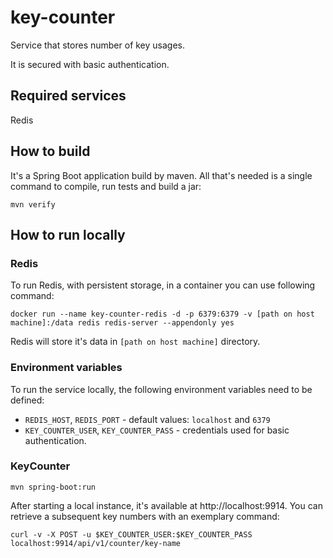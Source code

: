 # key-counter
Service that stores number of key usages.

It is secured with basic authentication.

## Required services
Redis

## How to build

It's a Spring Boot application build by maven. All that's needed is a single command to compile, run tests and build a jar:

```
mvn verify
```

## How to run locally
### Redis
To run Redis, with persistent storage, in a container you can use following command:
```
docker run --name key-counter-redis -d -p 6379:6379 -v [path on host machine]:/data redis redis-server --appendonly yes
```
Redis will store it's data in `[path on host machine]` directory.

### Environment variables
To run the service locally, the following environment variables need to be defined:
* `REDIS_HOST`, `REDIS_PORT` - default values: `localhost` and `6379`
* `KEY_COUNTER_USER`, `KEY_COUNTER_PASS` - credentials used for basic authentication.

### KeyCounter
```
mvn spring-boot:run
```
After starting a local instance, it's available at http://localhost:9914.
You can retrieve a subsequent key numbers with an exemplary command:
```
curl -v -X POST -u $KEY_COUNTER_USER:$KEY_COUNTER_PASS localhost:9914/api/v1/counter/key-name
```
